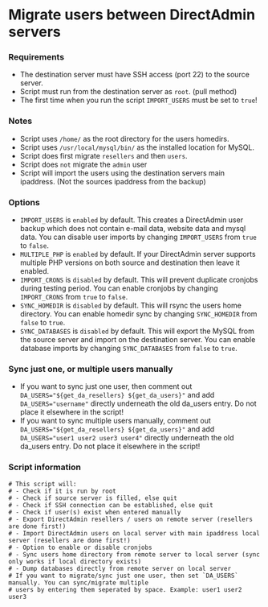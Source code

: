 # Migrate users between DirectAdmin servers

### Requirements

- The destination server must have SSH access (port 22) to the source server.
- Script must run from the destination server as `root`. (pull method)
- The first time when you run the script `IMPORT_USERS` must be set to `true`!

### Notes

- Script uses `/home/` as the root directory for the users homedirs.
- Script uses `/usr/local/mysql/bin/` as the installed location for MySQL.
- Script does first migrate `resellers` and then `users`.
- Script does `not` migrate the `admin` user
- Script will import the users using the destination servers main ipaddress. (Not the sources ipaddress from the backup)

### Options

- `IMPORT_USERS` is `enabled` by default. This creates a DirectAdmin user backup which does not contain e-mail data, website data and mysql data. You can disable user imports by changing `IMPORT_USERS` from `true` to `false`.
- `MULTIPLE_PHP` is `enabled` by default. If your DirectAdmin server supports multiple PHP versions on both source and destination then leave it enabled.
- `IMPORT_CRONS` is `disabled` by default. This will prevent duplicate cronjobs during testing period. You can enable cronjobs by changing `IMPORT_CRONS` from `true` to `false`.
- `SYNC_HOMEDIR` is `disabled` by default. This will rsync the users home directory. You can enable homedir sync by changing `SYNC_HOMEDIR` from `false` to `true`.
- `SYNC_DATABASES` is `disabled` by default. This will export the MySQL from the source server and import on the destination server. You can enable database imports by changing `SYNC_DATABASES` from `false` to `true`.

### Sync just one, or multiple users manually

- If you want to sync just one user, then comment out `DA_USERS="${get_da_resellers} ${get_da_users}"` and add `DA_USERS="username"` directly underneath the old da_users entry. Do not place it elsewhere in the script!
- If you want to sync multiple users manually, comment out `DA_USERS="${get_da_resellers} ${get_da_users}"` and add `DA_USERS="user1 user2 user3 user4"` directly underneath the old da_users entry. Do not place it elsewhere in the script!

### Script information

```
# This script will:
# - Check if it is run by root
# - Check if source server is filled, else quit
# - Check if SSH connection can be established, else quit
# - Check if user(s) exist when entered manually
# - Export DirectAdmin resellers / users on remote server (resellers are done first!)
# - Import DirectAdmin users on local server with main ipaddress local server (resellers are done first!)
# - Option to enable or disable cronjobs
# - Sync users home directory from remote server to local server (sync only works if local directory exists)
# - Dump databases directly from remote server on local server
# If you want to migrate/sync just one user, then set `DA_USERS` manually. You can sync/migrate multiple
# users by entering them seperated by space. Example: user1 user2 user3
```

